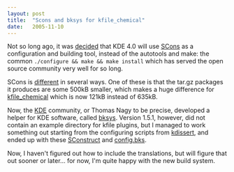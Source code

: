 ```yaml
---
layout: post
title:  "Scons and bksys for kfile_chemical"
date:   2005-11-10
---
```


Not so long ago, it was [decided](http://conference2005.kde.org/slides/software-construction-tools-talk--thomas-nagy.pdf)
that KDE 4.0 will use [SCons](http://www.scons.org/) as a configuration and building tool, instead of the autotools and make:
the common `./configure && make && make install` which has served the open source community very well for so long.

SCons is [different](http://dot.kde.org/1126452494/) in several ways. One of these is that the tar.gz packages it produces are some 500kB smaller, which makes a huge
difference for [kfile_chemical](http://kde-apps.org/content/show.php?content=28995) which is now 121kB instead of 635kB.

Now, the [KDE](http://www.kde.org/) community, or Thomas Nagy to be precise, developed a helper for KDE software, called
[bksys](http://www.kde-apps.org/content/show.php?content=19243). Version 1.5.1, however, did
not contain an example directory for kfile plugins, but I managed to work something out starting from the configuring scripts from
[kdissert](http://kde-apps.org/content/show.php?content=12725), and ended up with these
[SConstruct](http://websvn.kde.org/trunk/playground/utils/kfile_chemical/SConstruct?rev=479410&view=log) and
[config.bks](http://websvn.kde.org/trunk/playground/utils/kfile_chemical/config.bks?rev=479414&view=log).

Now, I haven't figured out how to include the translations, but will figure that out sooner or later... for now, I'm quite happy
with the new build system.
